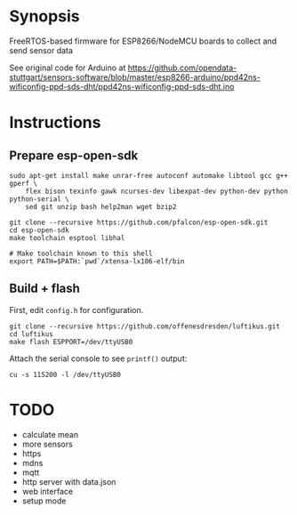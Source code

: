 # Synopsis

FreeRTOS-based firmware for ESP8266/NodeMCU boards to collect and send
sensor data

See original code for Arduino at https://github.com/opendata-stuttgart/sensors-software/blob/master/esp8266-arduino/ppd42ns-wificonfig-ppd-sds-dht/ppd42ns-wificonfig-ppd-sds-dht.ino


# Instructions

## Prepare esp-open-sdk

```shell
sudo apt-get install make unrar-free autoconf automake libtool gcc g++ gperf \
    flex bison texinfo gawk ncurses-dev libexpat-dev python-dev python python-serial \
    sed git unzip bash help2man wget bzip2

git clone --recursive https://github.com/pfalcon/esp-open-sdk.git
cd esp-open-sdk
make toolchain esptool libhal

# Make toolchain known to this shell
export PATH=$PATH:`pwd`/xtensa-lx106-elf/bin
```

## Build + flash

First, edit `config.h` for configuration.

```shell
git clone --recursive https://github.com/offenesdresden/luftikus.git
cd luftikus
make flash ESPPORT=/dev/ttyUSB0
```

Attach the serial console to see `printf()` output:
```shell
cu -s 115200 -l /dev/ttyUSB0
```


# TODO

* calculate mean
* more sensors
* https
* mdns
* mqtt
* http server with data.json
* web interface
* setup mode

